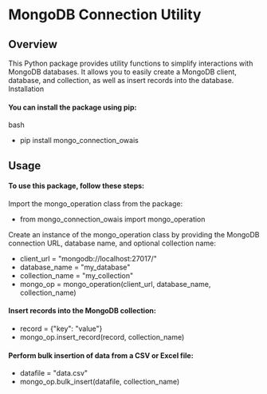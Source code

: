 # MongoDB Connection Utility
## Overview

This Python package provides utility functions to simplify interactions with MongoDB databases. It allows you to easily create a MongoDB client, database, and collection, as well as insert records into the database.
Installation

#### You can install the package using pip:

bash

* pip install mongo_connection_owais

## Usage

#### To use this package, follow these steps:

   Import the mongo_operation class from the package:

* from mongo_connection_owais import mongo_operation

Create an instance of the mongo_operation class by providing the MongoDB connection URL, database name, and optional collection name:


* client_url = "mongodb://localhost:27017/"
* database_name = "my_database"
* collection_name = "my_collection"
* mongo_op = mongo_operation(client_url, database_name, collection_name)

#### Insert records into the MongoDB collection:

* record = {"key": "value"}
* mongo_op.insert_record(record, collection_name)

#### Perform bulk insertion of data from a CSV or Excel file:


* datafile = "data.csv"
* mongo_op.bulk_insert(datafile, collection_name)
